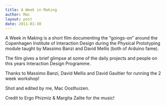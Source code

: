 ```yaml
---
title: A Week in Making
author: Mac
layout: post
date: 2011-01-30
---
```

A Week in Making is a short film documenting the &#8220;goings-on&#8221; around the Copenhagen Institute of Interaction Design during the Physical Prototyping module taught by Massimo Banzi and David Mellis (both of Arduino fame).

The film gives a brief glimpse at some of the daily projects and people on this years Interaction Design Programme.

Thanks to Massimo Banzi, David Mellis and David Gaultier for running the 2 week workshop!

Shot and edited by me, Mac Oosthuizen.

Credit to Ergo Phizmiz & Margita Zalite for the music!